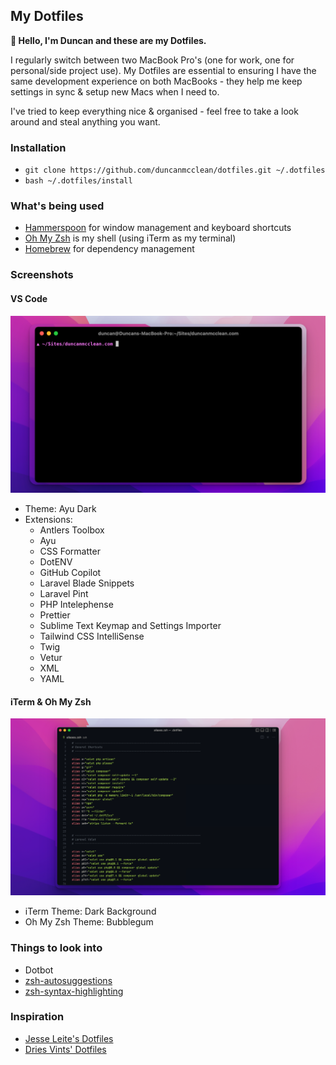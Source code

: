 ## My Dotfiles

**👋 Hello, I'm Duncan and these are my Dotfiles.**

I regularly switch between two MacBook Pro's (one for work, one for personal/side project use). My Dotfiles are essential to ensuring I have the same development experience on both MacBooks - they help me keep settings in sync & setup new Macs when I need to.

I've tried to keep everything nice & organised - feel free to take a look around and steal anything you want.

### Installation

- `git clone https://github.com/duncanmcclean/dotfiles.git ~/.dotfiles`
- `bash ~/.dotfiles/install`

### What's being used

- [Hammerspoon](https://www.hammerspoon.org/) for window management and keyboard shortcuts
- [Oh My Zsh](https://ohmyz.sh/) is my shell (using iTerm as my terminal)
- [Homebrew](https://brew.sh/) for dependency management

### Screenshots

#### VS Code

![VS Code](screenshots/iterm.png)

- Theme: Ayu Dark
- Extensions:
  - Antlers Toolbox
  - Ayu
  - CSS Formatter
  - DotENV
  - GitHub Copilot
  - Laravel Blade Snippets
  - Laravel Pint
  - PHP Intelephense
  - Prettier
  - Sublime Text Keymap and Settings Importer
  - Tailwind CSS IntelliSense
  - Twig
  - Vetur
  - XML
  - YAML

#### iTerm & Oh My Zsh

![iTerm & Oh My Zsh](screenshots/vs-code.png)

- iTerm Theme: Dark Background
- Oh My Zsh Theme: Bubblegum

### Things to look into

- Dotbot
- [zsh-autosuggestions](https://github.com/zsh-users/zsh-autosuggestions)
- [zsh-syntax-highlighting](https://github.com/zsh-users/zsh-syntax-highlighting)

### Inspiration

- [Jesse Leite's Dotfiles](https://github.com/jesseleite/dotfiles)
- [Dries Vints' Dotfiles](https://github.com/driesvints/dotfiles)

